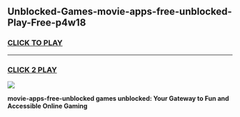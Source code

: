 
## Unblocked-Games-movie-apps-free-unblocked-Play-Free-p4w18
<h3>
<a href="https://premium76.site?title=movie-apps-free-unblocked&ref=18A1">CLICK TO PLAY</a></h3>
<hr>

<h3>
<a href="https://premium76.site?title=movie-apps-free-unblocked&ref=18A1">CLICK 2 PLAY</a>
  
</h3>

<a href="https://premium76.site?title=movie-apps-free-unblocked&ref=18A1"><img src="https://clearcache.store/games.png"></a>


**movie-apps-free-unblocked games unblocked: Your Gateway to Fun and Accessible Online Gaming**
